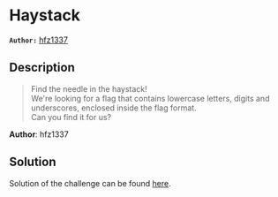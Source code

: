 # Haystack

**`Author:`** [hfz1337](https://github.com/hfz1337/)

## Description
  > Find the needle in the haystack!  
  > We're looking for a flag that contains lowercase letters,
  > digits and underscores, enclosed inside the flag format.  
  > Can you find it for us?

  **Author**: hfz1337

## Solution

Solution of the challenge can be found [here](solution/).

